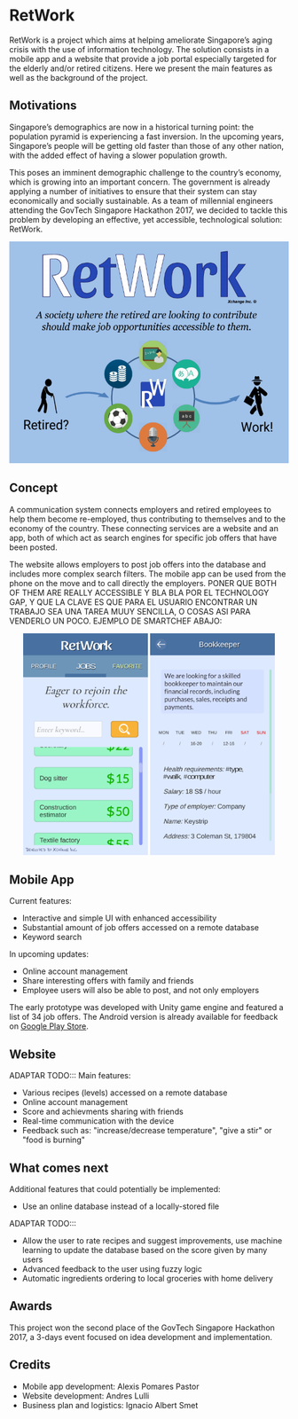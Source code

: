 # RetWork

RetWork is a project which aims at helping ameliorate Singapore’s aging crisis with the use of information technology. The solution consists in a mobile app and a website that provide a job portal especially targeted for the elderly and/or retired citizens. Here we present the main features as well as the background of the project.

## Motivations

Singapore’s demographics are now in a historical turning point: the population pyramid is experiencing a fast inversion. In the upcoming years, Singapore’s people will be getting old faster than those of any other nation, with the added effect of having a slower population growth.

This poses an imminent demographic challenge to the country’s economy, which is growing into an important concern. The government is already applying a number of initiatives to ensure that their system can stay economically and socially sustainable. As a team of millennial engineers attending the GovTech Singapore Hackathon 2017, we decided to tackle this problem by developing an effective, yet accessible, technological solution: RetWork.

<p align="center">
	<img src="doc/Technical_slide.png" height="400">
</p>

## Concept

A communication system connects employers and retired employees to help them become re-employed, thus contributing to themselves and to the economy of the country. These connecting services are a website and an app, both of which act as search engines for specific job offers that have been posted.

The website allows employers to post job offers into the database and includes more complex search filters. The mobile app can be used from the phone on the move and to call directly the employers. PONER QUE BOTH OF THEM ARE REALLY ACCESSIBLE Y BLA BLA POR EL TECHNOLOGY GAP, Y QUE LA CLAVE ES QUE PARA EL USUARIO ENCONTRAR UN TRABAJO SEA UNA TAREA MUUY SENCILLA, O COSAS ASI PARA VENDERLO UN POCO. EJEMPLO DE SMARTCHEF ABAJO:

<p align="center">
	<img src="doc/App_1.png" height="400">
	<img src="doc/App_2.png" height="400">
</p>

## Mobile App

Current features:
* Interactive and simple UI with enhanced accessibility
* Substantial amount of job offers accessed on a remote database
* Keyword search

In upcoming updates:
* Online account management
* Share interesting offers with family and friends
* Employee users will also be able to post, and not only employers

The early prototype was developed with Unity game engine and featured a list of 34 job offers. The Android version is already available for feedback on [Google Play Store](https://play.google.com/store/apps/details?id=com.SevaneGames.RetWork).

## Website

ADAPTAR TODO:::
Main features:
* Various recipes (levels) accessed on a remote database
* Online account management
* Score and achievments sharing with friends
* Real-time communication with the device
* Feedback such as: "increase/decrease temperature", "give a stir" or "food is burning"

## What comes next

Additional features that could potentially be implemented:
* Use an online database instead of a locally-stored file

ADAPTAR TODO:::
* Allow the user to rate recipes and suggest improvements, use machine learning to update the database based on the score given by many users
* Advanced feedback to the user using fuzzy logic
* Automatic ingredients ordering to local groceries with home delivery

## Awards

This project won the second place of the GovTech Singapore Hackathon 2017, a 3-days event focused on idea development and implementation.

## Credits

* Mobile app development: Alexis Pomares Pastor
* Website development: Andres Lulli
* Business plan and logistics: Ignacio Albert Smet
